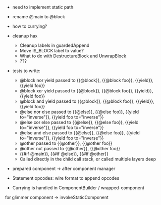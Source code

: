 - need to implement static path
- rename @main to @block
- how to currying?

- cleanup hax
  - Cleanup labels in guardedAppend
  - Move IS_BLOCK label to value?
  - What to do with DestructureBlock and UnwrapBlock
  - ???

- tests to write:
  - @block nor yield passed to {{@block}}, {{@block foo}}, {{yield}}, {{yield foo}}
  - @block xor yield passed to {{@block}}, {{@block foo}}, {{yield}}, {{yield foo}}
  - @block and yield passed to {{@block}}, {{@block foo}}, {{yield}}, {{yield foo}}
  - @else nor else passed to {{@else}}, {{@else foo}}, {{yield to="inverse"}}, {{yield foo to="inverse"}}
  - @else xor else passed to {{@else}}, {{@else foo}}, {{yield to="inverse"}}, {{yield foo to="inverse"}}
  - @else and else passed to {{@else}}, {{@else foo}}, {{yield to="inverse"}}, {{yield foo to="inverse"}}
  - @other passed to {{@other}}, {{@other foo}}
  - @other not passed to {{@other}}, {{@other foo}}
  - {{#if @main}}, {{#if @else}}, {{#if @other}}
  - Called directly in the child call stack, or called multiple layers deep

- prepared component -> after component manager

- Statement opcodes: wire format to append opcodes
- Currying is handled in ComponentBuilder / wrapped-component


for glimmer component -> invokeStaticComponent
